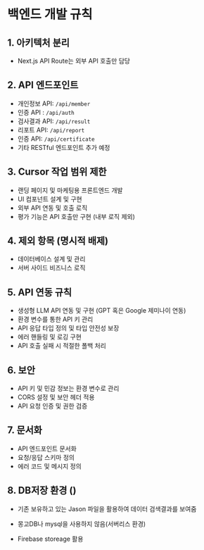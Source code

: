 # 백엔드 개발 규칙

## 1. 아키텍처 분리
- Next.js API Route는 외부 API 호출만 담당

## 2. API 엔드포인트
- 개인정보 API: `/api/member`
- 인증 API : `/api/auth`
- 검사결과  API: `/api/result`
- 리포트 API: `/api/report`
- 인증 API: `/api/certificate`
- 기타 RESTful 엔드포인트 추가 예정

## 3. Cursor 작업 범위 제한
- 랜딩 페이지 및 마케팅용 프론트엔드 개발
- UI 컴포넌트 설계 및 구현
- 외부 API 연동 및 호출 로직
- 평가 기능은 API 호출만 구현 (내부 로직 제외)

## 4. 제외 항목 (명시적 배제)
- 데이터베이스 설계 및 관리
- 서버 사이드 비즈니스 로직

## 5. API 연동 규칙
- 생성형 LLM API 연동 및 구현 (GPT 혹은 Google 제미나이 연동)
- 환경 변수를 통한 API 키 관리
- API 응답 타입 정의 및 타입 안전성 보장
- 에러 핸들링 및 로깅 구현
- API 호출 실패 시 적절한 폴백 처리

## 6. 보안
- API 키 및 민감 정보는 환경 변수로 관리
- CORS 설정 및 보안 헤더 적용
- API 요청 인증 및 권한 검증

## 7. 문서화
- API 엔드포인트 문서화
- 요청/응답 스키마 정의
- 에러 코드 및 메시지 정의 

## 8. DB저장 환경 ()
- 기존 보유하고 있는 Jason 파일을 활용하여 데이터 검색결과를 보여줌

- 몽고DB나 mysql을 사용하지 않음(서버리스 환경)
- Firebase storeage 활용